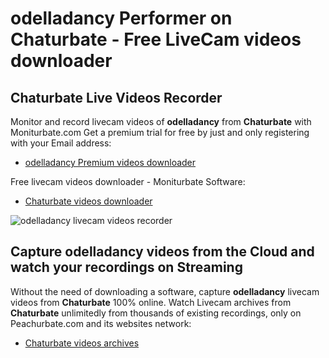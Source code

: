 # odelladancy Performer on Chaturbate - Free LiveCam videos downloader

## Chaturbate Live Videos Recorder

Monitor and record livecam videos of **odelladancy** from **Chaturbate** with Moniturbate.com
Get a premium trial for free by just and only registering with your Email address:
* [odelladancy Premium videos downloader](https://moniturbate.com/request-demo-licence-key.html)

Free livecam videos downloader - Moniturbate Software:
* [Chaturbate videos downloader](https://moniturbate.com/moniturbate-download-software.html)

![odelladancy livecam videos recorder](https://peachurnet.com/templates/moniturbate-software.png)


## Capture odelladancy videos from the Cloud and watch your recordings on Streaming

Without the need of downloading a software, capture **odelladancy** livecam videos from **Chaturbate** 100% online.
Watch Livecam archives from **Chaturbate** unlimitedly from thousands of existing recordings, only on Peachurbate.com and its websites network:
* [Chaturbate videos archives](https://peachurnet.com/)